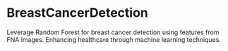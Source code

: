 # BreastCancerDetection
Leverage Random Forest for breast cancer detection using features from FNA images. Enhancing healthcare through machine learning techniques. 
